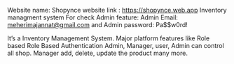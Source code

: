 Website name: Shopynce
website link : https://shopynce.web.app
Inventory managment system
For check Admin feature: Admin Email: meherimajannat@gmail.com and Admin password: Pa$$w0rd!

It’s a Inventory Management System. Major platform features like Role based Role Based Authentication Admin, Manager, user, Admin can control all shop. 
Manager add, delete, update the product many more.

